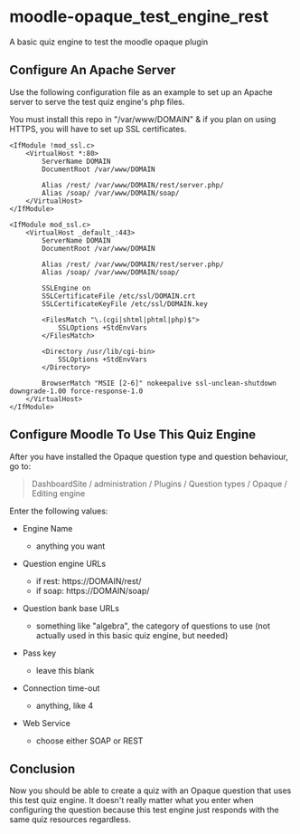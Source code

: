 # moodle-opaque_test_engine_rest
A basic quiz engine to test the moodle opaque plugin

## Configure An Apache Server

Use the following configuration file as an example to set up an Apache server to serve the test quiz engine's php files.

You must install this repo in "/var/www/DOMAIN" & if you plan on using HTTPS, you will have to set up SSL certificates.

```
<IfModule !mod_ssl.c>
    <VirtualHost *:80>
        ServerName DOMAIN
        DocumentRoot /var/www/DOMAIN

        Alias /rest/ /var/www/DOMAIN/rest/server.php/
        Alias /soap/ /var/www/DOMAIN/soap/
    </VirtualHost>
</IfModule>

<IfModule mod_ssl.c>
    <VirtualHost _default_:443>
        ServerName DOMAIN
        DocumentRoot /var/www/DOMAIN

        Alias /rest/ /var/www/DOMAIN/rest/server.php/
        Alias /soap/ /var/www/DOMAIN/soap/

        SSLEngine on
        SSLCertificateFile /etc/ssl/DOMAIN.crt
        SSLCertificateKeyFile /etc/ssl/DOMAIN.key

        <FilesMatch "\.(cgi|shtml|phtml|php)$">
            SSLOptions +StdEnvVars
        </FilesMatch>
        
        <Directory /usr/lib/cgi-bin>
            SSLOptions +StdEnvVars
        </Directory>

        BrowserMatch "MSIE [2-6]" nokeepalive ssl-unclean-shutdown downgrade-1.00 force-response-1.0
    </VirtualHost>
</IfModule>
```
## Configure Moodle To Use This Quiz Engine

After you have installed the Opaque question type and question behaviour, go to:

> DashboardSite / administration / Plugins / Question types / Opaque / Editing engine

Enter the following values:

* Engine Name
  * anything you want
  
* Question engine URLs
  * if rest: https://DOMAIN/rest/
  * if soap: https://DOMAIN/soap/
  
* Question bank base URLs
  * something like "algebra", the category of questions to use (not actually used in this basic quiz engine, but needed)

* Pass key
  * leave this blank
  
* Connection time-out
  * anything, like 4
  
* Web Service
  * choose either SOAP or REST
  
## Conclusion

Now you should be able to create a quiz with an Opaque question that uses this test quiz engine. It doesn't really matter what you enter when configuring the question because this test engine just responds with the same quiz resources regardless.

